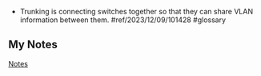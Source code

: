 - Trunking is connecting switches together so that they can share VLAN information between them. #ref/2023/12/09/101428 #glossary
## My Notes
[Notes](mynotes/trunking-notes.md)
